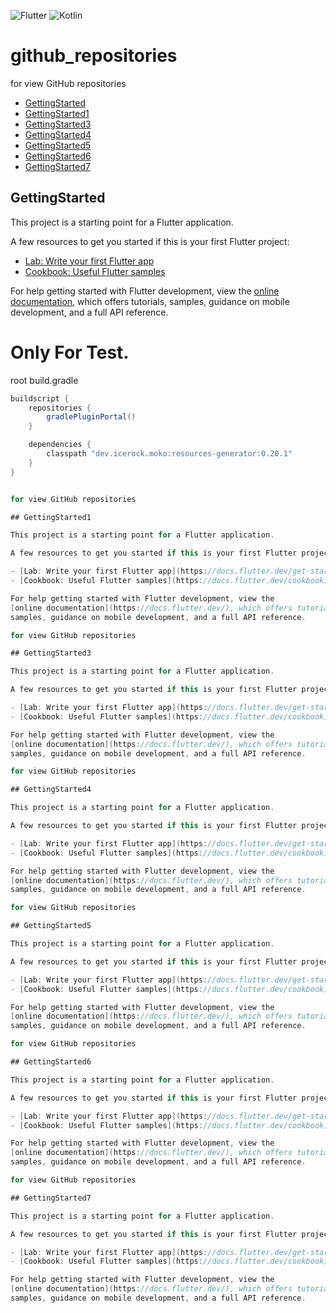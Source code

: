 ![Flutter](https://img.shields.io/badge/Flutter-%2302569B.svg?style=for-the-badge&logo=Flutter&logoColor=white)
![Kotlin](https://camo.githubusercontent.com/24d15c1609cf8ac243cf8d79df7c268fcd73030e77a9b24841d6ebfe6606bcf2/68747470733a2f2f6b6f746c696e2d76657273696f6e2e6177732e696365726f636b2e6465762f6b6f746c696e2d76657273696f6e3f67726f75703d6465762e696365726f636b2e6d6f6b6f266e616d653d7265736f7572636573)

# github_repositories

for view GitHub repositories

- [GettingStarted](#GettingStarted)
- [GettingStarted1](#GettingStarted1)
- [GettingStarted3](#GettingStarted3)
- [GettingStarted4](#GettingStarted4)
- [GettingStarted5](#GettingStarted5)
- [GettingStarted6](#GettingsStarted6)
- [GettingStarted7](#GettingStarted7)


## GettingStarted

This project is a starting point for a Flutter application.

A few resources to get you started if this is your first Flutter project:

- [Lab: Write your first Flutter app](https://docs.flutter.dev/get-started/codelab)
- [Cookbook: Useful Flutter samples](https://docs.flutter.dev/cookbook)

For help getting started with Flutter development, view the
[online documentation](https://docs.flutter.dev/), which offers tutorials,
samples, guidance on mobile development, and a full API reference.

# Only For Test. 

root build.gradle
```groovy
buildscript {
    repositories {
        gradlePluginPortal()
    }

    dependencies {
        classpath "dev.icerock.moko:resources-generator:0.20.1"
    }
}


for view GitHub repositories

## GettingStarted1

This project is a starting point for a Flutter application.

A few resources to get you started if this is your first Flutter project:

- [Lab: Write your first Flutter app](https://docs.flutter.dev/get-started/codelab)
- [Cookbook: Useful Flutter samples](https://docs.flutter.dev/cookbook)

For help getting started with Flutter development, view the
[online documentation](https://docs.flutter.dev/), which offers tutorials,
samples, guidance on mobile development, and a full API reference.

for view GitHub repositories

## GettingStarted3

This project is a starting point for a Flutter application.

A few resources to get you started if this is your first Flutter project:

- [Lab: Write your first Flutter app](https://docs.flutter.dev/get-started/codelab)
- [Cookbook: Useful Flutter samples](https://docs.flutter.dev/cookbook)

For help getting started with Flutter development, view the
[online documentation](https://docs.flutter.dev/), which offers tutorials,
samples, guidance on mobile development, and a full API reference.

for view GitHub repositories

## GettingStarted4

This project is a starting point for a Flutter application.

A few resources to get you started if this is your first Flutter project:

- [Lab: Write your first Flutter app](https://docs.flutter.dev/get-started/codelab)
- [Cookbook: Useful Flutter samples](https://docs.flutter.dev/cookbook)

For help getting started with Flutter development, view the
[online documentation](https://docs.flutter.dev/), which offers tutorials,
samples, guidance on mobile development, and a full API reference.

for view GitHub repositories

## GettingStarted5

This project is a starting point for a Flutter application.

A few resources to get you started if this is your first Flutter project:

- [Lab: Write your first Flutter app](https://docs.flutter.dev/get-started/codelab)
- [Cookbook: Useful Flutter samples](https://docs.flutter.dev/cookbook)

For help getting started with Flutter development, view the
[online documentation](https://docs.flutter.dev/), which offers tutorials,
samples, guidance on mobile development, and a full API reference.

for view GitHub repositories

## GettingStarted6

This project is a starting point for a Flutter application.

A few resources to get you started if this is your first Flutter project:

- [Lab: Write your first Flutter app](https://docs.flutter.dev/get-started/codelab)
- [Cookbook: Useful Flutter samples](https://docs.flutter.dev/cookbook)

For help getting started with Flutter development, view the
[online documentation](https://docs.flutter.dev/), which offers tutorials,
samples, guidance on mobile development, and a full API reference.

for view GitHub repositories

## GettingStarted7

This project is a starting point for a Flutter application.

A few resources to get you started if this is your first Flutter project:

- [Lab: Write your first Flutter app](https://docs.flutter.dev/get-started/codelab)
- [Cookbook: Useful Flutter samples](https://docs.flutter.dev/cookbook)

For help getting started with Flutter development, view the
[online documentation](https://docs.flutter.dev/), which offers tutorials,
samples, guidance on mobile development, and a full API reference.

